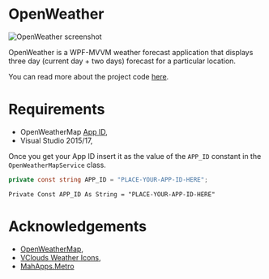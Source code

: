 # OpenWeather
![OpenWeather screenshot](https://www.codeproject.com/KB/WPF/630248/Screenshot_Budapest.png)

OpenWeather is a WPF-MVVM weather forecast application that displays three day (current day + two days) forecast for a particular location.

You can read more about the project code [here](https://www.codeproject.com/Articles/630248/WPF-OpenWeather).

# Requirements
- OpenWeatherMap [App ID](http://openweathermap.org/appid),
- Visual Studio 2015/17,

Once you get your App ID insert it as the value of the `APP_ID` constant in the `OpenWeatherMapService` class.
```csharp
private const string APP_ID = "PLACE-YOUR-APP-ID-HERE";
```

```vb.net
Private Const APP_ID As String = "PLACE-YOUR-APP-ID-HERE"
```

# Acknowledgements
- [OpenWeatherMap](http://openweathermap.org),
- [VClouds Weather Icons](https://vclouds.deviantart.com/art/VClouds-Weather-Icons-179152045),
- [MahApps.Metro](https://github.com/MahApps/MahApps.Metro)


